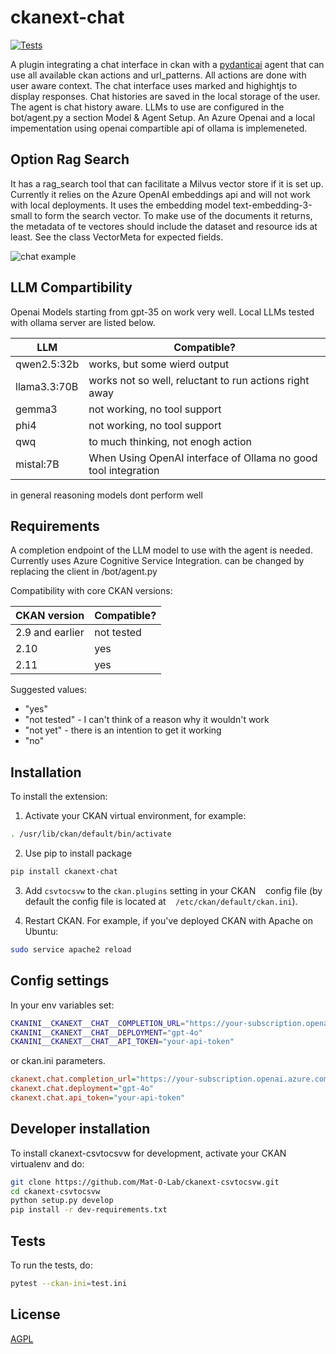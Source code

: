 # ckanext-chat

[![Tests](https://github.com/Mat-O-Lab/ckanext-chat/actions/workflows/test.yml/badge.svg)](https://github.com/Mat-O-Lab/ckanext-chat/actions/workflows/test.yml)

A plugin integrating a chat interface in ckan with a [pydanticai](https://ai.pydantic.dev/) agent that can use all available ckan actions and url_patterns. All actions are done with user aware context. The chat interface uses marked and highightjs to display responses. Chat histories are saved in the local storage of the user. The agent is chat history aware. 
LLMs to use are configured in the bot/agent.py a section Model & Agent Setup. An Azure Openai and a local impementation using openai compartible api of ollama is implemeneted.


## Option Rag Search
It has a rag_search tool that can facilitate a Milvus vector store if it is set up. Currently it relies on the Azure OpenAI embeddings api and will not work with local deployments. It uses the embedding model text-embedding-3-small to form the search vector.
To make use of the documents it returns, the metadata of te vectores should include the dataset and resource ids at least. See the class VectorMeta for expected fields.

![chat example](./ckanext-chat.PNG)

## LLM Compartibility

Openai Models starting from gpt-35 on work very well. Local LLMs tested with ollama server are listed below.

| LLM    | Compatible? |
| --------------- | ----------- |
| qwen2.5:32b | works, but some wierd output |
| llama3.3:70B            | works not so well, reluctant to run actions right away         |
| gemma3            | not working, no tool support         |
| phi4            | not working, no tool support         |
| qwq            | to much thinking, not enogh action       |
| mistal:7B            | When Using OpenAI interface of Ollama no good tool integration    |


in general reasoning models dont perform well


## Requirements

A completion endpoint of the LLM model to use with the agent is needed. Currently uses Azure Cognitive Service Integration.
can be changed by replacing the client in /bot/agent.py

Compatibility with core CKAN versions:

| CKAN version    | Compatible? |
| --------------- | ----------- |
| 2.9 and earlier | not tested  |
| 2.10            | yes         |
| 2.11            | yes         |

Suggested values:

- "yes"
- "not tested" - I can't think of a reason why it wouldn't work
- "not yet" - there is an intention to get it working
- "no"

## Installation

To install the extension:

1. Activate your CKAN virtual environment, for example:
```bash
. /usr/lib/ckan/default/bin/activate
```
2. Use pip to install package
```bash
pip install ckanext-chat
```
3. Add `csvtocsvw` to the `ckan.plugins` setting in your CKAN
   config file (by default the config file is located at
   `/etc/ckan/default/ckan.ini`).

4. Restart CKAN. For example, if you've deployed CKAN with Apache on Ubuntu:
```bash
sudo service apache2 reload
```

## Config settings

In your env variables set:

```bash
CKANINI__CKANEXT__CHAT__COMPLETION_URL="https://your-subscription.openai.azure.com/"
CKANINI__CKANEXT__CHAT__DEPLOYMENT="gpt-4o"
CKANINI__CKANEXT__CHAT__API_TOKEN="your-api-token"
```

or ckan.ini parameters.

```ini
ckanext.chat.completion_url="https://your-subscription.openai.azure.com/"
ckanext.chat.deployment="gpt-4o"
ckanext.chat.api_token="your-api-token"
```


## Developer installation

To install ckanext-csvtocsvw for development, activate your CKAN virtualenv and
do:
```bash
git clone https://github.com/Mat-O-Lab/ckanext-csvtocsvw.git
cd ckanext-csvtocsvw
python setup.py develop
pip install -r dev-requirements.txt
```

## Tests

To run the tests, do:
```bash
pytest --ckan-ini=test.ini
```

## License

[AGPL](https://www.gnu.org/licenses/agpl-3.0.en.html)
